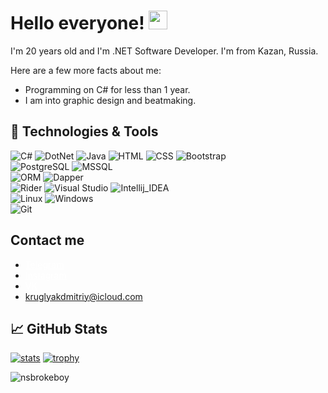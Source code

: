 # Hello everyone! <img src="https://raw.githubusercontent.com/MartinHeinz/MartinHeinz/master/wave.gif" width="30px">

I'm 20 years old and I'm .NET Software Developer. I'm from Kazan, Russia.

Here are a few more facts about me:
* Programming on C# for less than 1 year.
* I am into graphic design and beatmaking.


## 🔧 Technologies & Tools
![C#](https://img.shields.io/badge/Code-CSharp-informational?style=flat-square&logo=csharp&logoColor=white&color=512BD4)
![DotNet](https://img.shields.io/badge/Code-.NET-informational?style=flat-square&logo=dotnet&logoColor=white&color=512BD4)
![Java](https://img.shields.io/badge/Code-Java-informational?style=flat-square&logo=java&logoColor=white&color=512BD4)
![HTML](https://img.shields.io/badge/Code-HTML-informational?style=flat-square&logo=html5&logoColor=white&color=512BD4)
![CSS](https://img.shields.io/badge/Code-CSS-informational?style=flat-square&logo=css3&logoColor=white&color=512BD4)
![Bootstrap](https://img.shields.io/badge/Code-BootStrap-informational?style=flat-square&logo=bootstrap&logoColor=white&color=512BD4)
<br>
![PostgreSQL](https://img.shields.io/badge/DB-PostgreSQL-informational?style=flat-square&logo=postgresql&logoColor=white&color=59d16b)
![MSSQL](https://img.shields.io/badge/DB-MSSQL-informational?style=flat-square&logo=Microsoft-SQL-Server&logoColor=white&color=59d16b)
<br>
![ORM](https://img.shields.io/badge/ORM-EntityFramework-informational?style=flat-square&logo=entityframework&logoColor=white&color=FF61F6)
![Dapper](https://img.shields.io/badge/ORM-Dapper-informational?style=flat-square&logo=dapper&logoColor=white&color=FF61F6)
<br>
![Rider](https://img.shields.io/badge/Editor-Rider-informational?style=flat-square&logo=rider&logoColor=white&color=FF9E0F)
![Visual Studio](https://img.shields.io/badge/Editor-Visual_Studio-informational?style=flat-square&logo=visual-studio&logoColor=white&color=FF9E0F)
![Intellij_IDEA](https://img.shields.io/badge/Editor-IntelliJ_IDEA-informational?style=flat-square&logo=intellij-idea&logoColor=white&color=FF9E0F)
<br>
![Linux](https://img.shields.io/badge/OS-Linux-informational?style=flat-square&logo=linux&logoColor=white&color=FECC00)
![Windows](https://img.shields.io/badge/OS-Windows-informational?style=flat-square&logo=windows&logoColor=white&color=FECC00)
<br>
![Git](https://img.shields.io/badge/Tools-Git-informational?style=flat-square&logo=Git&logoColor=white&color=59d16b)


## Contact me
* <a style="color: white" href="https://t-do.ru/nsbrokeboy">Telegram</a>
* <a style="color: white" href="https://instagram.com/nsbrokeboy">Instagram</a>
* <a style="color: white" href="https://vk.com/nsbrokeboy">VK</a>
* kruglyakdmitriy@icloud.com


## ​📈 GitHub Stats
[![stats](https://github-readme-stats.vercel.app/api?username=nsbrokeboy&count_private=true&show_icons=true&title_color=68f67b&bg_color=0d1117&hide_border=true&icon_color=fafafa&text_color=fafafa&include_all_commits=true)](https://github.com/anuraghazra/github-readme-stats)
[![trophy](https://github-profile-trophy.vercel.app/?username=nsbrokeboy&theme=darkhub)](https://github.com/ryo-ma/github-profile-trophy)

<p align="left"><img src="https://komarev.com/ghpvc/?username=nsbrokeboy&label=Profile%20views&color=59d16b&style=flat-square" alt="nsbrokeboy"/></p>

